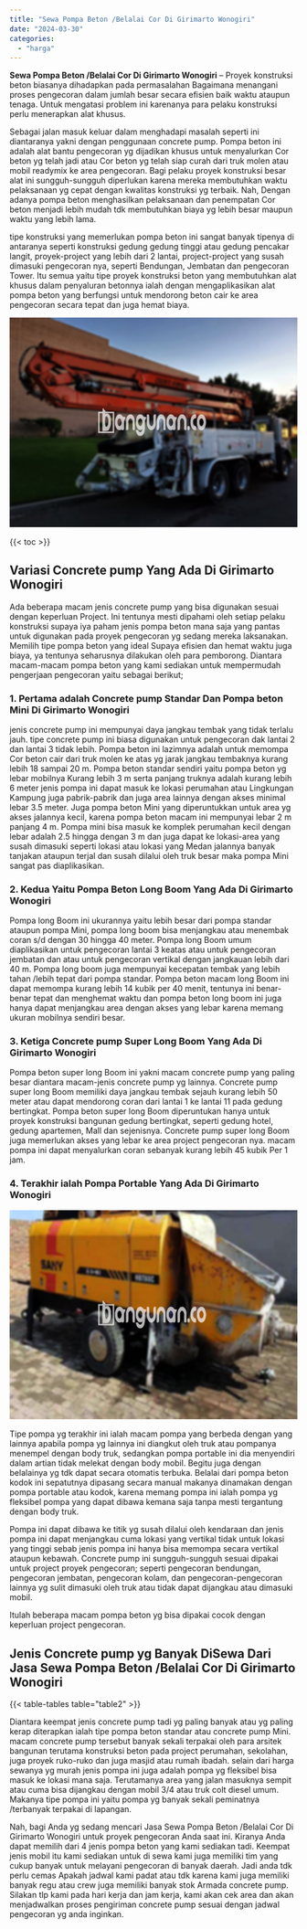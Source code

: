```yaml
---
title: "Sewa Pompa Beton /Belalai Cor Di Girimarto Wonogiri"
date: "2024-03-30"
categories: 
  - "harga"
---
```


**Sewa Pompa Beton /Belalai Cor Di Girimarto Wonogiri** – Proyek konstruksi beton biasanya dihadapkan pada permasalahan Bagaimana menangani proses pengecoran dalam jumlah besar secara efisien baik waktu ataupun tenaga. Untuk mengatasi problem ini karenanya para pelaku konstruksi perlu menerapkan alat khusus.

Sebagai jalan masuk keluar dalam menghadapi masalah seperti ini diantaranya yakni dengan penggunaan concrete pump. Pompa beton ini adalah alat bantu pengecoran yg dijadikan khusus untuk menyalurkan Cor beton yg telah jadi atau Cor beton yg telah siap curah dari truk molen atau mobil readymix ke area pengecoran. Bagi pelaku proyek konstruksi besar alat ini sungguh-sungguh diperlukan karena mereka membutuhkan waktu pelaksanaan yg cepat dengan kwalitas konstruksi yg terbaik. Nah, Dengan adanya pompa beton menghasilkan pelaksanaan dan penempatan Cor beton menjadi lebih mudah tdk membutuhkan biaya yg lebih besar maupun waktu yang lebih lama.

tipe konstruksi yang memerlukan pompa beton ini sangat banyak tipenya di antaranya seperti konstruksi gedung gedung tinggi atau gedung pencakar langit, proyek-project yang lebih dari 2 lantai, project-project yang susah dimasuki pengecoran nya, seperti Bendungan, Jembatan dan pengecoran Tower. Itu semua yaitu tipe proyek konstruksi beton yang membutuhkan alat khusus dalam penyaluran betonnya ialah dengan mengaplikasikan alat pompa beton yang berfungsi untuk mendorong beton cair ke area pengecoran secara tepat dan juga hemat biaya.

![Sewa Pompa Beton /Belalai Cor Di Girimarto Wonogiri](/images/sewa-concrete-pump-06.png)

{{< toc >}}

## Variasi Concrete pump Yang Ada Di Girimarto Wonogiri

Ada beberapa macam jenis concrete pump yang bisa digunakan sesuai dengan keperluan Project. Ini tentunya mesti dipahami oleh setiap pelaku konstruksi supaya iya paham jenis pompa beton mana saja yang pantas untuk digunakan pada proyek pengecoran yg sedang mereka laksanakan. Memilih tipe pompa beton yang ideal Supaya efisien dan hemat waktu juga biaya, ya tentunya seharusnya dilakukan oleh para pemborong. Diantara macam-macam pompa beton yang kami sediakan untuk mempermudah pengerjaan pengecoran yaitu sebagai berikut;

### 1\. Pertama adalah Concrete pump Standar Dan Pompa beton Mini Di Girimarto Wonogiri

jenis concrete pump ini mempunyai daya jangkau tembak yang tidak terlalu jauh. tipe concrete pump ini biasa digunakan untuk pengecoran dak lantai 2 dan lantai 3 tidak lebih. Pompa beton ini lazimnya adalah untuk memompa Cor beton cair dari truk molen ke atas yg jarak jangkau tembaknya kurang lebih 18 sampai 20 m. Pompa beton standar sendiri yaitu pompa beton yg lebar mobilnya Kurang lebih 3 m serta panjang truknya adalah kurang lebih 6 meter jenis pompa ini dapat masuk ke lokasi perumahan atau Lingkungan Kampung juga pabrik-pabrik dan juga area lainnya dengan akses minimal lebar 3.5 meter. Juga pompa beton Mini yang diperuntukkan untuk area yg akses jalannya kecil, karena pompa beton macam ini mempunyai lebar 2 m panjang 4 m. Pompa mini bisa masuk ke komplek perumahan kecil dengan lebar adalah 2.5 hingga dengan 3 m dan juga dapat ke lokasi-area yang susah dimasuki seperti lokasi atau lokasi yang Medan jalannya banyak tanjakan ataupun terjal dan susah dilalui oleh truk besar maka pompa Mini sangat pas diaplikasikan.

### 2\. Kedua Yaitu Pompa Beton Long Boom Yang Ada Di Girimarto Wonogiri

Pompa long Boom ini ukurannya yaitu lebih besar dari pompa standar ataupun pompa Mini, pompa long boom bisa menjangkau atau menembak coran s/d dengan 30 hingga 40 meter. Pompa long Boom umum diaplikasikan untuk pengecoran lantai 3 keatas atau untuk pengecoran jembatan dan atau untuk pengecoran vertikal dengan jangkauan lebih dari 40 m. Pompa long boom juga mempunyai kecepatan tembak yang lebih tahan /lebih tepat dari pompa standar. Pompa beton macam long Boom ini dapat memompa kurang lebih 14 kubik per 40 menit, tentunya ini benar-benar tepat dan menghemat waktu dan pompa beton long boom ini juga hanya dapat menjangkau area dengan akses yang lebar karena memang ukuran mobilnya sendiri besar.

### 3\. Ketiga Concrete pump Super Long Boom Yang Ada Di Girimarto Wonogiri

Pompa beton super long Boom ini yakni macam concrete pump yang paling besar diantara macam-jenis concrete pump yg lainnya. Concrete pump super long Boom memiliki daya jangkau tembak sejauh kurang lebih 50 meter atau dapat mendorong coran dari lantai 1 ke lantai 11 pada gedung bertingkat. Pompa beton super long Boom diperuntukan hanya untuk proyek konstruksi bangunan gedung bertingkat, seperti gedung hotel, gedung apartemen, Mall dan sejenisnya. Concrete pump super long Boom juga memerlukan akses yang lebar ke area project pengecoran nya. macam pompa ini dapat menyalurkan coran sebanyak kurang lebih 45 kubik Per 1 jam.

### 4\. Terakhir ialah Pompa Portable Yang Ada Di Girimarto Wonogiri

![Sewa Pompa Beton /Belalai Cor Di Girimarto Wonogiri](/images/sewa-concrete-pump-30.png)

Tipe pompa yg terakhir ini ialah macam pompa yang berbeda dengan yang lainnya apabila pompa yg lainnya ini diangkut oleh truk atau pompanya menempel dengan body truk, sedangkan pompa portable ini dia menyendiri dalam artian tidak melekat dengan body mobil. Begitu juga dengan belalainya yg tdk dapat secara otomatis terbuka. Belalai dari pompa beton kodok ini sepatutnya dipasang secara manual makanya dinamakan dengan pompa portable atau kodok, karena memang pompa ini ialah pompa yg fleksibel pompa yang dapat dibawa kemana saja tanpa mesti tergantung dengan body truk.

Pompa ini dapat dibawa ke titik yg susah dilalui oleh kendaraan dan jenis pompa ini dapat menjangkau cuma lokasi yang vertikal tidak untuk lokasi yang tinggi sebab jenis pompa ini hanya bisa memompa secara vertikal ataupun kebawah. Concrete pump ini sungguh-sungguh sesuai dipakai untuk project proyek pengecoran; seperti pengecoran bendungan, pengecoran jembatan, pengecoran kolam, dan pengecoran-pengecoran lainnya yg sulit dimasuki oleh truk atau tidak dapat dijangkau atau dimasuki mobil.

Itulah beberapa macam pompa beton yg bisa dipakai cocok dengan keperluan project pengecoran.

## Jenis Concrete pump yg Banyak DiSewa Dari Jasa Sewa Pompa Beton /Belalai Cor Di Girimarto Wonogiri

{{< table-tables table="table2" >}}

Diantara keempat jenis concrete pump tadi yg paling banyak atau yg paling kerap diterapkan ialah tipe pompa beton standar atau concrete pump Mini. macam concrete pump tersebut banyak sekali terpakai oleh para arsitek bangunan terutama konstruksi beton pada project perumahan, sekolahan, juga proyek ruko-ruko dan juga masjid atau rumah ibadah. selain dari harga sewanya yg murah jenis pompa ini juga adalah pompa yg fleksibel bisa masuk ke lokasi mana saja. Terutamanya area yang jalan masuknya sempit atau cuma bisa dijangkau dengan mobil 3/4 atau truk colt diesel umum. Makanya tipe pompa ini yaitu pompa yg banyak sekali peminatnya /terbanyak terpakai di lapangan.

Nah, bagi Anda yg sedang mencari Jasa Sewa Pompa Beton /Belalai Cor Di Girimarto Wonogiri untuk proyek pengecoran Anda saat ini. Kiranya Anda dapat memilih dari 4 jenis pompa beton yang kami sediakan tadi. Keempat jenis mobil itu kami sediakan untuk di sewa kami juga memiliki tim yang cukup banyak untuk melayani pengecoran di banyak daerah. Jadi anda tdk perlu cemas Apakah jadwal kami padat atau tdk karena kami juga memiliki banyak regu atau crew juga memiliki banyak stok Armada concrete pump. Silakan tlp kami pada hari kerja dan jam kerja, kami akan cek area dan akan menjadwalkan proses pengiriman concrete pump sesuai dengan jadwal pengecoran yg anda inginkan.
